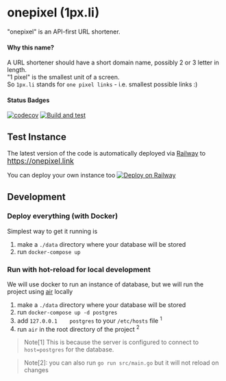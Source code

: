# onepixel (1px.li)

"onepixel" is an API-first URL shortener. 

#### Why this name? 
A URL shortener should have a short domain name, possibly 2 or 3 letter in length.   
"1 pixel" is the smallest unit of a screen.   
So `1px.li` stands for `one pixel links` - i.e. smallest possible links :) 


#### Status Badges 
[![codecov](https://codecov.io/gh/championswimmer/onepixel_backend/graph/badge.svg?token=DL3DR6CS40)](https://codecov.io/gh/championswimmer/onepixel_backend)
[![Build and test](https://github.com/championswimmer/onepixel_backend/actions/workflows/build_test.yaml/badge.svg)](https://github.com/championswimmer/onepixel_backend/actions/workflows/build_test.yaml)

## Test Instance 
The latest version of the code is automatically deployed via [Railway](https://railway.app)
to   
<big><https://onepixel.link></big>


You can deploy your own instance too
[![Deploy on Railway](https://railway.app/button.svg)](https://railway.app/template/xAJ1-J?referralCode=T4g5xz)

## Development 

### Deploy everything (with Docker)

Simplest way to get it running is 

1. make a `./data` directory where your database will be stored 
2. run `docker-compose up`

### Run with hot-reload for local development 

We will use docker to run an instance of database, but we will run the project using [air](https://github.com/cosmtrek/air) locally  

1. make a `./data` directory where your database will be stored
2. run `docker-compose up -d postgres`
3. add `127.0.0.1    postgres` to your `/etc/hosts` file <sup>1</sup>
4. run `air` in the root directory of the project <sup>2</sup>


> Note[1] This is because the server is configured to connect to `host=postgres` for the database.

> Note[2]: you can also run `go run src/main.go` but it will not reload on changes
